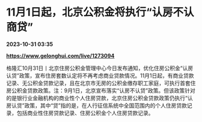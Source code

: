 # 11月1日起，北京公积金将执行“认房不认商贷”

**2023-10-31 03:35**

**https://www.gelonghui.com/live/1273094**

格隆汇10月31日丨北京住房公积金管理中心今日发布通知，优化住房公积金“认房认贷”政策，宣布住房套数认定将不再考虑商业贷款情况。11月1日起，有商业贷款记录、无公积金贷款记录，且在北京市无房的公积金缴存职工家庭，可执行首套住房公积金贷款政策。注：9月1日，北京宣布落实“认房不认贷”政策。但该政策针对的是银行业金融机构的商业性个人住房贷款，北京住房公积金贷款政策仍执行“认房认贷”政策，其中“贷”指的是，在人行征信系统中全国范围内的个人住房贷款记录，包括商业性住房贷款记录、住房公积金个人住房贷款记录。